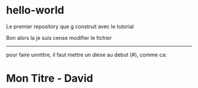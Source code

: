 # hello-world
Le premier repository que g construit avec le tutorial

Bon alors la je suis cense modifier le fichier

------------------------------------------------

pour faire unntitre, il faut mettre un diese au debut (#), comme ca:

# Mon Titre - David
